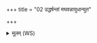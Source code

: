 +++
title = "02 उद्धर्षन्तां मघवन्नायुधान्युत"

+++
<details><summary>मूलम् (WS)</summary>

उद्धर्षन्तां मघवन्नायुधान्युत सत्वनां मामकानां मनांसि ।  
उद्धर्षन्तां वाजिनां वाजिनान्युद्वीराणां जयतामेतु घोषः॥ २ ॥  
पृथग् घोषा उलुलयः केतुमन्त उदीरताम् ।  
देवा इन्द्रज्येष्ठा मरुतो यन्तु सेनया ॥ ३ ॥
</details>